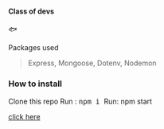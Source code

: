 #### Class of devs

:fish:

Packages used
> Express, Mongoose, Dotenv, Nodemon

### How to install
Clone this repo
Run : <kbd>npm i </kbd>
Run: npm start


[click here](google.com)